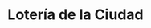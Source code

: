 ---
title: "Lotería de la Ciudad"
url: /ciudad-autonoma-de-buenos-aires/loteria-de-la-ciudad-avenida-eva-peron-2/
shop: lotería
---
